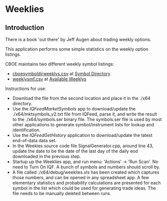 # Weeklies

## Introduction

There is a book 'out there' by Jeff Augen about trading weekly options.

This application performs some simple statistics on the weekly option listings.

CBOE maintains two different weekly symbol listings:
* [cboesymboldirweeklys.csv](https://www.cboe.com/us/options/symboldir/weeklys_options/?download=csv) at [Symbol Directory](https://www.cboe.com/us/options/symboldir/weeklys_options/)
* [weeklysmf.csv](https://www.cboe.com/available_weeklys/get_csv_download/) at [Available Weeklys](https://www.cboe.com/available_weeklys/)

Instructions for use:
* Download the file from the second location and place it in the ./x64 directory.
* Use the _IQFeedMarketSymbols_ app to download/update the ./x64/mktsymbols_v2.txt file from IQFeed, parse it, and
write the result to the ./x64/symbols.ser binary file.  The symbols.ser file is used by most other applications to generate symbol/instrument lists for lookup and identification.
* Use the _IQFeedGetHistory_ application to download/update the latest end-of-data data set.
* In the Weekies source code file SignalGenerator.cpp, around line 43, update the date to be the date of the last day of the daily eod downloaded in the previous step.
* Startup up the Weeklies app, and run menu: 'Actions' -> 'Run Scan'.  No need to Turn On IQF.  A bunch of symbols and numbers
should scroll by.
* A file called ./x64/debug/weeklies.xls has been created which captures those numbers, and can be opened in any spreadsheet app.  A few elementary statistics and probability calculations are presented for each symbol in the list which could be used for generating trade ideas.  The file needs to be manually deleted between runs.
